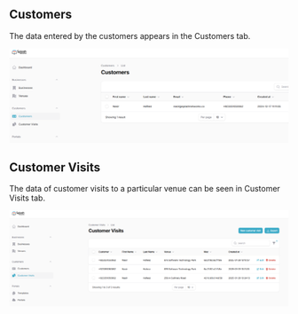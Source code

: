 ## Customers

The data entered by the customers appears in the Customers tab.

![Customers](../assets/images/customers.png)

## Customer Visits

The data of customer visits to a particular venue can be seen in Customer Visits tab.

![Customer Visits](../assets/images/customer-visits.png)